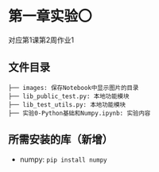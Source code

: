 # 第一章实验〇
对应第1课第2周作业1
## 文件目录
```
├── images: 保存Notebook中显示图片的目录
├── lib_public_test.py: 本地功能模块
├── lib_test_utils.py: 本地功能模块
├── 实验0-Python基础和Numpy.ipynb: 实验内容
```
## 所需安装的库（新增）
- numpy: `pip install numpy`